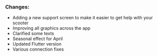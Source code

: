 ### Changes:
- Adding a new support screen to make it easier to get help with your scooter
- Improving all graphics across the app
- Clarified some texts
- Seasonal effect for April
- Updated Flutter version
- Various connection fixes
